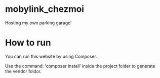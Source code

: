 # mobylink_chezmoi
Hosting my own parking garage! 

# How to run
You can run this website by using Composer.

Use the command: 'composer install' inside the project folder to generate the vendor foldor. 

